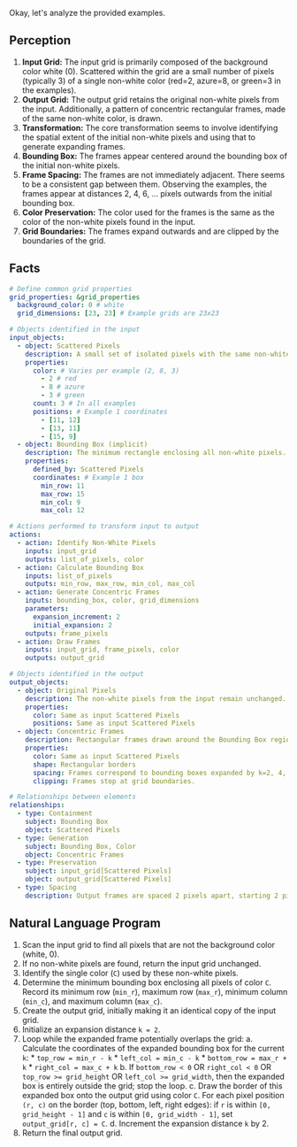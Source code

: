 Okay, let's analyze the provided examples.

## Perception

1.  **Input Grid:** The input grid is primarily composed of the background color white (0). Scattered within the grid are a small number of pixels (typically 3) of a single non-white color (red=2, azure=8, or green=3 in the examples).
2.  **Output Grid:** The output grid retains the original non-white pixels from the input. Additionally, a pattern of concentric rectangular frames, made of the same non-white color, is drawn.
3.  **Transformation:** The core transformation seems to involve identifying the spatial extent of the initial non-white pixels and using that to generate expanding frames.
4.  **Bounding Box:** The frames appear centered around the bounding box of the initial non-white pixels.
5.  **Frame Spacing:** The frames are not immediately adjacent. There seems to be a consistent gap between them. Observing the examples, the frames appear at distances 2, 4, 6, ... pixels outwards from the initial bounding box.
6.  **Color Preservation:** The color used for the frames is the same as the color of the non-white pixels found in the input.
7.  **Grid Boundaries:** The frames expand outwards and are clipped by the boundaries of the grid.

## Facts


```yaml
# Define common grid properties
grid_properties: &grid_properties
  background_color: 0 # white
  grid_dimensions: [23, 23] # Example grids are 23x23

# Objects identified in the input
input_objects:
  - object: Scattered Pixels
    description: A small set of isolated pixels with the same non-white color.
    properties:
      color: # Varies per example (2, 8, 3)
        - 2 # red
        - 8 # azure
        - 3 # green
      count: 3 # In all examples
      positions: # Example 1 coordinates
        - [11, 12]
        - [13, 11]
        - [15, 9]
  - object: Bounding Box (implicit)
    description: The minimum rectangle enclosing all non-white pixels.
    properties:
      defined_by: Scattered Pixels
      coordinates: # Example 1 box
        min_row: 11
        max_row: 15
        min_col: 9
        max_col: 12

# Actions performed to transform input to output
actions:
  - action: Identify Non-White Pixels
    inputs: input_grid
    outputs: list_of_pixels, color
  - action: Calculate Bounding Box
    inputs: list_of_pixels
    outputs: min_row, max_row, min_col, max_col
  - action: Generate Concentric Frames
    inputs: bounding_box, color, grid_dimensions
    parameters:
      expansion_increment: 2
      initial_expansion: 2
    outputs: frame_pixels
  - action: Draw Frames
    inputs: input_grid, frame_pixels, color
    outputs: output_grid

# Objects identified in the output
output_objects:
  - object: Original Pixels
    description: The non-white pixels from the input remain unchanged.
    properties:
      color: Same as input Scattered Pixels
      positions: Same as input Scattered Pixels
  - object: Concentric Frames
    description: Rectangular frames drawn around the Bounding Box region.
    properties:
      color: Same as input Scattered Pixels
      shape: Rectangular borders
      spacing: Frames correspond to bounding boxes expanded by k=2, 4, 6, ... pixels.
      clipping: Frames stop at grid boundaries.

# Relationships between elements
relationships:
  - type: Containment
    subject: Bounding Box
    object: Scattered Pixels
  - type: Generation
    subject: Bounding Box, Color
    object: Concentric Frames
  - type: Preservation
    subject: input_grid[Scattered Pixels]
    object: output_grid[Scattered Pixels]
  - type: Spacing
    description: Output frames are spaced 2 pixels apart, starting 2 pixels outside the initial bounding box.
```


## Natural Language Program

1.  Scan the input grid to find all pixels that are not the background color (white, 0).
2.  If no non-white pixels are found, return the input grid unchanged.
3.  Identify the single color (`C`) used by these non-white pixels.
4.  Determine the minimum bounding box enclosing all pixels of color `C`. Record its minimum row (`min_r`), maximum row (`max_r`), minimum column (`min_c`), and maximum column (`max_c`).
5.  Create the output grid, initially making it an identical copy of the input grid.
6.  Initialize an expansion distance `k = 2`.
7.  Loop while the expanded frame potentially overlaps the grid:
    a.  Calculate the coordinates of the expanded bounding box for the current `k`:
        *   `top_row = min_r - k`
        *   `left_col = min_c - k`
        *   `bottom_row = max_r + k`
        *   `right_col = max_c + k`
    b.  If `bottom_row < 0` OR `right_col < 0` OR `top_row >= grid_height` OR `left_col >= grid_width`, then the expanded box is entirely outside the grid; stop the loop.
    c.  Draw the border of this expanded box onto the output grid using color `C`. For each pixel position `(r, c)` on the border (top, bottom, left, right edges): if `r` is within `[0, grid_height - 1]` and `c` is within `[0, grid_width - 1]`, set `output_grid[r, c] = C`.
    d.  Increment the expansion distance `k` by 2.
8.  Return the final output grid.